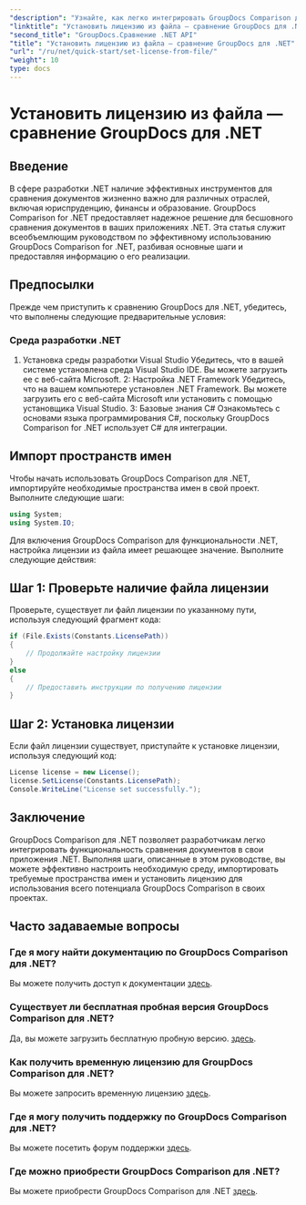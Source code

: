 ```yaml
---
"description": "Узнайте, как легко интегрировать GroupDocs Comparison для .NET в ваши приложения. Настраивайте, импортируйте пространства имен и сравнивайте документы без усилий."
"linktitle": "Установить лицензию из файла — сравнение GroupDocs для .NET"
"second_title": "GroupDocs.Сравнение .NET API"
"title": "Установить лицензию из файла — сравнение GroupDocs для .NET"
"url": "/ru/net/quick-start/set-license-from-file/"
"weight": 10
type: docs
---
```

# Установить лицензию из файла — сравнение GroupDocs для .NET

## Введение
В сфере разработки .NET наличие эффективных инструментов для сравнения документов жизненно важно для различных отраслей, включая юриспруденцию, финансы и образование. GroupDocs Comparison for .NET предоставляет надежное решение для бесшовного сравнения документов в ваших приложениях .NET. Эта статья служит всеобъемлющим руководством по эффективному использованию GroupDocs Comparison for .NET, разбивая основные шаги и предоставляя информацию о его реализации.
## Предпосылки
Прежде чем приступить к сравнению GroupDocs для .NET, убедитесь, что выполнены следующие предварительные условия:
### Среда разработки .NET
1. Установка среды разработки Visual Studio
Убедитесь, что в вашей системе установлена среда Visual Studio IDE. Вы можете загрузить ее с веб-сайта Microsoft.
2: Настройка .NET Framework
Убедитесь, что на вашем компьютере установлен .NET Framework. Вы можете загрузить его с веб-сайта Microsoft или установить с помощью установщика Visual Studio.
3: Базовые знания C#
Ознакомьтесь с основами языка программирования C#, поскольку GroupDocs Comparison for .NET использует C# для интеграции.

## Импорт пространств имен
Чтобы начать использовать GroupDocs Comparison для .NET, импортируйте необходимые пространства имен в свой проект. Выполните следующие шаги:
```csharp
using System;
using System.IO;
```

Для включения GroupDocs Comparison для функциональности .NET, настройка лицензии из файла имеет решающее значение. Выполните следующие действия:
## Шаг 1: Проверьте наличие файла лицензии
Проверьте, существует ли файл лицензии по указанному пути, используя следующий фрагмент кода:
```csharp
if (File.Exists(Constants.LicensePath))
{
    // Продолжайте настройку лицензии
}
else
{
    // Предоставить инструкции по получению лицензии
}
```
## Шаг 2: Установка лицензии
Если файл лицензии существует, приступайте к установке лицензии, используя следующий код:
```csharp
License license = new License();
license.SetLicense(Constants.LicensePath);
Console.WriteLine("License set successfully.");
```

## Заключение
GroupDocs Comparison для .NET позволяет разработчикам легко интегрировать функциональность сравнения документов в свои приложения .NET. Выполняя шаги, описанные в этом руководстве, вы можете эффективно настроить необходимую среду, импортировать требуемые пространства имен и установить лицензию для использования всего потенциала GroupDocs Comparison в своих проектах.
## Часто задаваемые вопросы
### Где я могу найти документацию по GroupDocs Comparison для .NET?
Вы можете получить доступ к документации [здесь](https://tutorials.groupdocs.com/comparison/net/).
### Существует ли бесплатная пробная версия GroupDocs Comparison для .NET?
Да, вы можете загрузить бесплатную пробную версию. [здесь](https://releases.groupdocs.com/).
### Как получить временную лицензию для GroupDocs Comparison для .NET?
Вы можете запросить временную лицензию [здесь](https://purchase.groupdocs.com/temporary-license/).
### Где я могу получить поддержку по GroupDocs Comparison для .NET?
Вы можете посетить форум поддержки [здесь](https://forum.groupdocs.com/c/comparison/12).
### Где можно приобрести GroupDocs Comparison для .NET?
Вы можете приобрести GroupDocs Comparison для .NET [здесь](https://purchase.groupdocs.com/buy).
